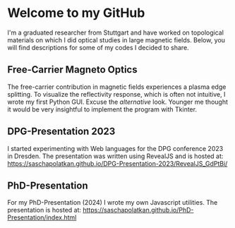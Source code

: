 # Welcome to my GitHub
I'm a graduated researcher from Stuttgart and have worked on topological materials on which I did optical studies in large magnetic fields. Below, you will find descriptions for some of my codes I decided to share.

## Free-Carrier Magneto Optics
The free-carrier contribution in magnetic fields experiences a plasma edge splitting. To visualize the reflectivity response, which is often not intuitive, I wrote my first Python GUI. Excuse the _alternative_ look. Younger me thought it would be very insightful to implement the program with Tkinter. 

## DPG-Presentation 2023
I started experimenting with Web languages for the DPG conference 2023 in Dresden. The presentation was written using RevealJS and is hosted at:
https://saschapolatkan.github.io/DPG-Presentation-2023/RevealJS_GdPtBi/

## PhD-Presentation
For my PhD-Presentation (2024) I wrote my own Javascript utilities. The presentation is hosted at:
https://saschapolatkan.github.io/PhD-Presentation/index.html

<!--
**SaschaPolatkan/SaschaPolatkan** is a ✨ _special_ ✨ repository because its `README.md` (this file) appears on your GitHub profile.

Here are some ideas to get you started:

- 🔭 I’m currently working on ...
- 🌱 I’m currently learning ...
- 👯 I’m looking to collaborate on ...
- 🤔 I’m looking for help with ...
- 💬 Ask me about ...
- 📫 How to reach me: ...
- 😄 Pronouns: ...
- ⚡ Fun fact: ...
-->

